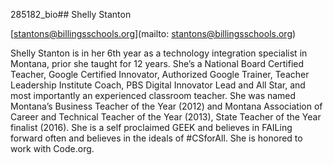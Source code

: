 285182_bio## Shelly Stanton

[stantons@billingsschools.org](mailto: stantons@billingsschools.org)

Shelly Stanton is in her 6th year as a technology integration specialist in Montana, prior she taught for 12 years. She’s a National Board Certified Teacher, Google Certified Innovator, Authorized Google Trainer, Teacher Leadership Institute Coach, PBS Digital Innovator Lead and All Star, and most importantly an experienced classroom teacher. She was named Montana’s Business Teacher of the Year (2012) and Montana Association of Career and Technical Teacher of the Year (2013), State Teacher of the Year finalist (2016). She is a self proclaimed GEEK and believes in FAILing forward often and believes in the ideals of #CSforAll. She is honored to work with Code.org.
